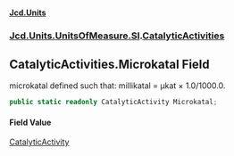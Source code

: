 #### [Jcd.Units](index 'index')
### [Jcd.Units.UnitsOfMeasure.SI](Jcd.Units.UnitsOfMeasure.SI 'Jcd.Units.UnitsOfMeasure.SI').[CatalyticActivities](CatalyticActivities 'Jcd.Units.UnitsOfMeasure.SI.CatalyticActivities')

## CatalyticActivities.Microkatal Field

microkatal defined such that: millikatal = μkat × 1.0/1000.0.

```csharp
public static readonly CatalyticActivity Microkatal;
```

#### Field Value
[CatalyticActivity](CatalyticActivity 'Jcd.Units.UnitTypes.CatalyticActivity')